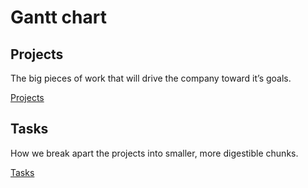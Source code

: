 # Gantt chart

## Projects

The big pieces of work that will drive the company toward it’s goals.

[Projects](Gantt%20chart%20bd114f8d7fca43b798fd9765c5509cb5/Projects%200aabd3a39dde4dbaa561df61471d212e.csv)

## Tasks

How we break apart the projects into smaller, more digestible chunks.

[Tasks](Gantt%20chart%20bd114f8d7fca43b798fd9765c5509cb5/Tasks%2041e17eb2250f43979bf0521c1165f4e8.csv)